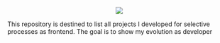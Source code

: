 <p align="center">
<img src="https://user-images.githubusercontent.com/46378210/75095204-53928c80-5571-11ea-9638-61e5a0d25f8c.png"/>
</p>

This repository is destined to list all projects I developed for selective processes as frontend. The goal is to show my evolution as developer
